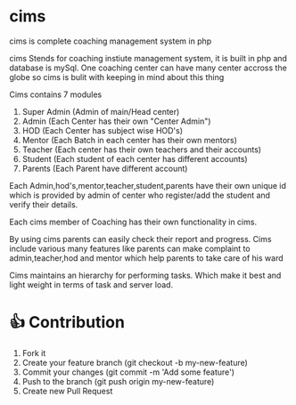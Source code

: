 # cims
cims is complete coaching management system in php 

cims Stends for coaching instiute management system, it is built in php and database is mySql.
One coaching center can have many center accross the globe so cims is bulit with keeping in mind about this thing 

Cims contains 7 modules
  1. Super Admin (Admin of main/Head center)
  2. Admin (Each Center has their own "Center Admin")
  3. HOD (Each Center has subject wise HOD's)
  4. Mentor (Each Batch in each center has their own mentors)
  5. Teacher (Each center has their own teachers and their accounts)
  6. Student (Each student of each center has different accounts)
  7. Parents (Each Parent have different account)
  
Each Admin,hod's,mentor,teacher,student,parents have their own unique id which is provided by admin of center who register/add the student and verify their details.

Each cims member of Coaching has their own functionality in cims.

By using cims parents can easily check their report and progress.
Cims include various many features like parents can make complaint to admin,teacher,hod and mentor which help parents to take care of his ward

Cims maintains an hierarchy for performing tasks. Which make it best and light weight in terms of task and server load.

# 👍 Contribution
1. Fork it
2. Create your feature branch (git checkout -b my-new-feature)
3. Commit your changes (git commit -m 'Add some feature')
4. Push to the branch (git push origin my-new-feature)
5. Create new Pull Request


